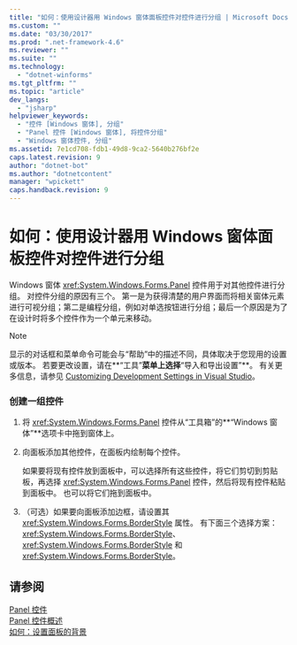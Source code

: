 ```yaml
---
title: "如何：使用设计器用 Windows 窗体面板控件对控件进行分组 | Microsoft Docs"
ms.custom: ""
ms.date: "03/30/2017"
ms.prod: ".net-framework-4.6"
ms.reviewer: ""
ms.suite: ""
ms.technology: 
  - "dotnet-winforms"
ms.tgt_pltfrm: ""
ms.topic: "article"
dev_langs: 
  - "jsharp"
helpviewer_keywords: 
  - "控件 [Windows 窗体], 分组"
  - "Panel 控件 [Windows 窗体], 将控件分组"
  - "Windows 窗体控件, 分组"
ms.assetid: 7e1cd708-fdb1-49d8-9ca2-5640b276bf2e
caps.latest.revision: 9
author: "dotnet-bot"
ms.author: "dotnetcontent"
manager: "wpickett"
caps.handback.revision: 9
---
```

# 如何：使用设计器用 Windows 窗体面板控件对控件进行分组
Windows 窗体 <xref:System.Windows.Forms.Panel> 控件用于对其他控件进行分组。  对控件分组的原因有三个。  第一是为获得清楚的用户界面而将相关窗体元素进行可视分组；第二是编程分组，例如对单选按钮进行分组；最后一个原因是为了在设计时将多个控件作为一个单元来移动。  
  
> [!NOTE]
>  显示的对话框和菜单命令可能会与“帮助”中的描述不同，具体取决于您现用的设置或版本。  若要更改设置，请在**“工具”**菜单上选择**“导入和导出设置”**。  有关更多信息，请参见 [Customizing Development Settings in Visual Studio](http://msdn.microsoft.com/zh-cn/22c4debb-4e31-47a8-8f19-16f328d7dcd3)。  
  
### 创建一组控件  
  
1.  将 <xref:System.Windows.Forms.Panel> 控件从“工具箱”的**“Windows 窗体”**选项卡中拖到窗体上。  
  
2.  向面板添加其他控件，在面板内绘制每个控件。  
  
     如果要将现有控件放到面板中，可以选择所有这些控件，将它们剪切到剪贴板，再选择 <xref:System.Windows.Forms.Panel> 控件，然后将现有控件粘贴到面板中。  也可以将它们拖到面板中。  
  
3.  （可选）如果要向面板添加边框，请设置其 <xref:System.Windows.Forms.BorderStyle> 属性。  有下面三个选择方案：<xref:System.Windows.Forms.BorderStyle>、<xref:System.Windows.Forms.BorderStyle> 和 <xref:System.Windows.Forms.BorderStyle>。  
  
## 请参阅  
 [Panel 控件](../../../../docs/framework/winforms/controls/panel-control-windows-forms.md)   
 [Panel 控件概述](../../../../docs/framework/winforms/controls/panel-control-overview-windows-forms.md)   
 [如何：设置面板的背景](../../../../docs/framework/winforms/controls/how-to-set-the-background-of-a-windows-forms-panel.md)